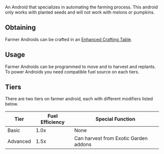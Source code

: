 An Android that specializes in automating the farming process.
This android only works with planted seeds and will not work with melons or pumpkins.

## Obtaining
Farmer Androids can be crafted in an [Enhanced Crafting Table](https://github.com/Slimefun/Slimefun4/wiki/Enhanced-Crafting-Table).

## Usage
Farmer Androids can be programmed to move and to harvest and replants.
To power Androids you need compatible fuel source on each tiers.

## Tiers
There are two tiers on farmer android, each with different modifiers listed below.

| Tier | Fuel Efficiency | Special Function |
| ---- | --------------- | ---------------- |
| Basic | 1.0x | None |
| Advanced | 1.5x | Can harvest from Exotic Garden addons |
